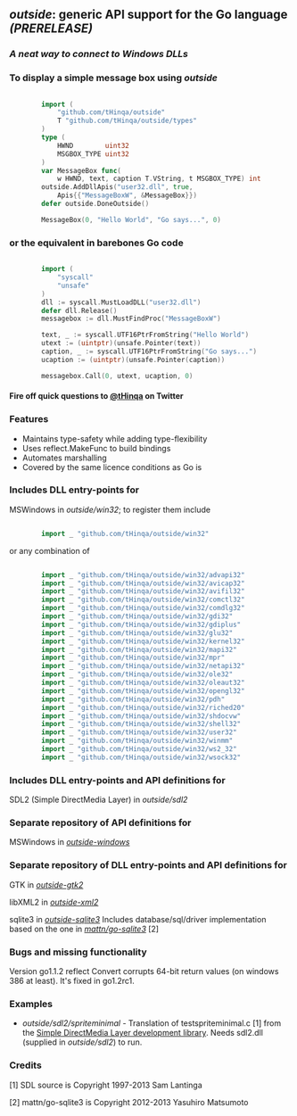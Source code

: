 ## *outside*: generic API support for the Go language *(PRERELEASE)*

### *A neat way to connect to Windows DLLs*

### To display a simple message box using *outside*
```go

		import (
			"github.com/tHinqa/outside"
			T "github.com/tHinqa/outside/types"
		)
		type (
			HWND        uint32
			MSGBOX_TYPE uint32
		)
		var MessageBox func(
			w HWND, text, caption T.VString, t MSGBOX_TYPE) int
		outside.AddDllApis("user32.dll", true,
			Apis{{"MessageBoxW", &MessageBox}})
		defer outside.DoneOutside()

		MessageBox(0, "Hello World", "Go says...", 0)
```
### or the equivalent in barebones Go code
```go

		import (
			"syscall"
			"unsafe"
		)
		dll := syscall.MustLoadDLL("user32.dll")
		defer dll.Release()
		messagebox := dll.MustFindProc("MessageBoxW")

		text, _ := syscall.UTF16PtrFromString("Hello World")
		utext := (uintptr)(unsafe.Pointer(text))
		caption, _ := syscall.UTF16PtrFromString("Go says...")
		ucaption := (uintptr)(unsafe.Pointer(caption))

		messagebox.Call(0, utext, ucaption, 0)
```

#### Fire off quick questions to [@tHinqa](http://twitter.com/tHinqa) on Twitter

### Features
* Maintains type-safety while adding type-flexibility
* Uses reflect.MakeFunc to build bindings
* Automates marshalling
* Covered by the same licence conditions as Go is

### Includes DLL entry-points for
MSWindows in *outside/win32*; to register them include
```go

		import _ "github.com/tHinqa/outside/win32"
```
or any combination of
```go

		import _ "github.com/tHinqa/outside/win32/advapi32"
		import _ "github.com/tHinqa/outside/win32/avicap32"
		import _ "github.com/tHinqa/outside/win32/avifil32"
		import _ "github.com/tHinqa/outside/win32/comctl32"
		import _ "github.com/tHinqa/outside/win32/comdlg32"
		import _ "github.com/tHinqa/outside/win32/gdi32"
		import _ "github.com/tHinqa/outside/win32/gdiplus"
		import _ "github.com/tHinqa/outside/win32/glu32"
		import _ "github.com/tHinqa/outside/win32/kernel32"
		import _ "github.com/tHinqa/outside/win32/mapi32"
		import _ "github.com/tHinqa/outside/win32/mpr"
		import _ "github.com/tHinqa/outside/win32/netapi32"
		import _ "github.com/tHinqa/outside/win32/ole32"
		import _ "github.com/tHinqa/outside/win32/oleaut32"
		import _ "github.com/tHinqa/outside/win32/opengl32"
		import _ "github.com/tHinqa/outside/win32/pdh"
		import _ "github.com/tHinqa/outside/win32/riched20"
		import _ "github.com/tHinqa/outside/win32/shdocvw"
		import _ "github.com/tHinqa/outside/win32/shell32"
		import _ "github.com/tHinqa/outside/win32/user32"
		import _ "github.com/tHinqa/outside/win32/winmm"
		import _ "github.com/tHinqa/outside/win32/ws2_32"
		import _ "github.com/tHinqa/outside/win32/wsock32"
```
### Includes DLL entry-points and API definitions for
SDL2 (Simple DirectMedia Layer) in *outside/sdl2*

### Separate repository of API definitions for
MSWindows in [*outside-windows*](https://github.com/tHinqa/outside-windows)

### Separate repository of DLL entry-points and API definitions for
GTK in [*outside-gtk2*](https://github.com/tHinqa/outside-gtk2)

libXML2 in [*outside-xml2*](https://github.com/tHinqa/outside-xml2)

sqlite3 in [*outside-sqlite3*](https://github.com/tHinqa/outside-sqlite3) Includes database/sql/driver implementation based on the one in [*mattn/go-sqlite3*](https://github.com/mattn/go-sqlite3) [2]

### Bugs and missing functionality
Version go1.1.2 reflect Convert corrupts 64-bit return values (on windows 386 at least). It's fixed in go1.2rc1.

### Examples
- *outside/sdl2/spriteminimal* - Translation of testspriteminimal.c [1] from the [Simple DirectMedia Layer development library](http://www.libsdl.org/download-2.0.php). Needs sdl2.dll (supplied in *outside/sdl2*) to run.

### Credits
[1] SDL source is Copyright 1997-2013 Sam Lantinga

[2] mattn/go-sqlite3 is Copyright 2012-2013 Yasuhiro Matsumoto
